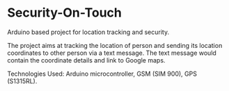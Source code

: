 # Security-On-Touch
Arduino based project for location tracking and security.

The project aims at tracking the location of person and sending its location coordinates to other person via a text message. The text message would contain the coordinate details and link to Google maps.

Technologies Used:  Arduino microcontroller, GSM (SIM 900), GPS (S1315RL).
